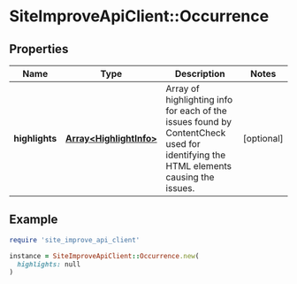 # SiteImproveApiClient::Occurrence

## Properties

| Name | Type | Description | Notes |
| ---- | ---- | ----------- | ----- |
| **highlights** | [**Array&lt;HighlightInfo&gt;**](HighlightInfo.md) | Array of highlighting info for each of the issues found by ContentCheck used for identifying the HTML elements causing the issues. | [optional] |

## Example

```ruby
require 'site_improve_api_client'

instance = SiteImproveApiClient::Occurrence.new(
  highlights: null
)
```

